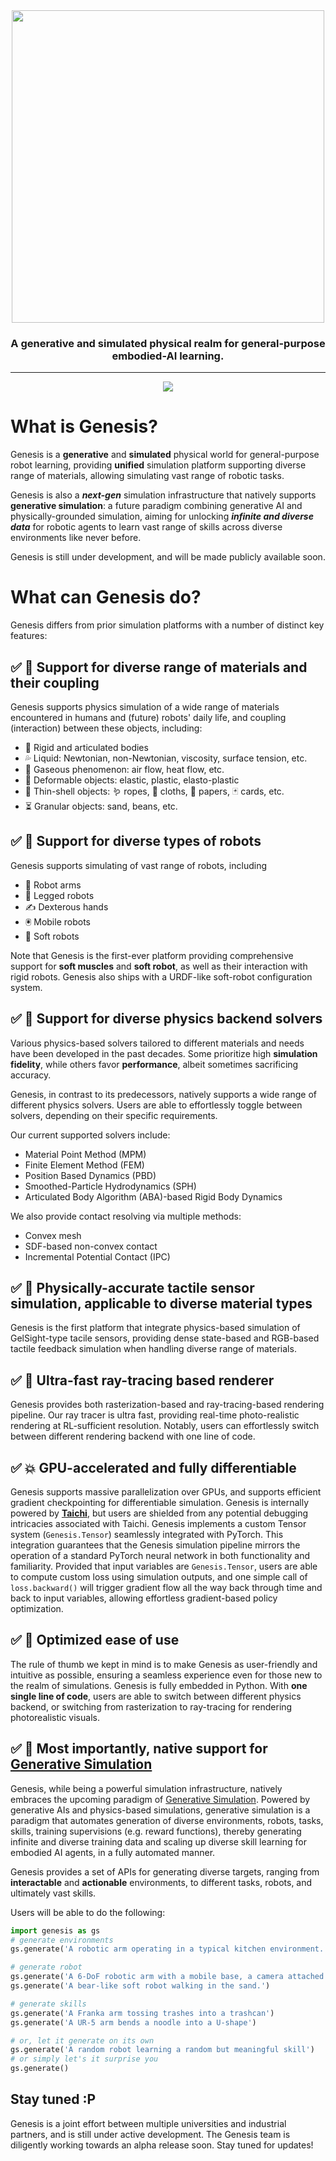 <div align="center">
  <img width="500px" src="https://github.com/Genesis-Embodied-AI/Genesis/blob/main/images/logo.png"/>
  
  ### A generative and simulated physical realm for general-purpose embodied-AI learning.
</div>

---
<div align="center">
  <img src="https://github.com/Genesis-Embodied-AI/Genesis/blob/main/images/demo.png"/>
</div>

# What is Genesis?

Genesis is a **generative** and **simulated** physical world for general-purpose robot learning, providing **unified** simulation platform supporting diverse range of materials, allowing simulating vast range of robotic tasks. 

Genesis is also a _**next-gen**_ simulation infrastructure that natively supports **generative simulation**: a future paradigm combining generative AI and physically-grounded simulation, aiming for unlocking _**infinite and diverse data**_ for robotic agents to learn vast range of skills across diverse environments like never before.

Genesis is still under development, and will be made publicly available soon.

# What can Genesis do?
Genesis differs from prior simulation platforms with a number of distinct key features:

## :white_check_mark: :tshirt: Support for diverse range of materials and their coupling
Genesis supports physics simulation of a wide range of materials encountered in humans and (future) robots' daily life, and coupling (interaction) between these objects, including:
- :door: Rigid and articulated bodies
- :sweat_drops: Liquid: Newtonian, non-Newtonian, viscosity, surface tension, etc.
- :dash: Gaseous phenomenon: air flow, heat flow, etc.
- :dumpling: Deformable objects: elastic, plastic, elasto-plastic
- :shirt: Thin-shell objects: :worm: ropes, :jeans: cloths, :page_facing_up: papers, :black_joker: cards, etc.
- :hourglass_flowing_sand: Granular objects: sand, beans, etc.

## :white_check_mark: :robot: Support for diverse types of robots
Genesis supports simulating of vast range of robots, including 
  - 🦾 Robot arms
  - 🦿 Legged robots
  - :writing_hand: Dexterous hands
  - 🖲️ Mobile robots
  - :lizard: Soft robots

Note that Genesis is the first-ever platform providing comprehensive support for **soft muscles** and **soft robot**, as well as their interaction with rigid robots. Genesis also ships with a URDF-like soft-robot configuration system.

## :white_check_mark: 🚀 Support for diverse physics backend solvers
Various physics-based solvers tailored to different materials and needs  have been developed in the past decades. Some prioritize high **simulation fidelity**, while others favor **performance**, albeit sometimes sacrificing accuracy.

Genesis, in contrast to its predecessors, natively supports a wide range of different physics solvers. Users are able to effortlessly toggle between solvers, depending on their specific requirements.

Our current supported solvers include:
  - Material Point Method (MPM)
  - Finite Element Method (FEM)
  - Position Based Dynamics (PBD)
  - Smoothed-Particle Hydrodynamics (SPH)
  - Articulated Body Algorithm (ABA)-based Rigid Body Dynamics

We also provide contact resolving via multiple methods:
  - Convex mesh
  - SDF-based non-convex contact
  - Incremental Potential Contact (IPC)


## :white_check_mark: :pinching_hand: Physically-accurate tactile sensor simulation, applicable to diverse material types
Genesis is the first platform that integrate physics-based simulation of GelSight-type tacile sensors, providing dense state-based and RGB-based tactile feedback simulation when handling diverse range of materials.


## :white_check_mark: :camera_flash: Ultra-fast ray-tracing based renderer
Genesis provides both rasterization-based and ray-tracing-based rendering pipeline. Our ray tracer is ultra fast, providing real-time photo-realistic rendering at RL-sufficient resolution. Notably, users can effortlessly switch between different rendering backend with one line of code.

## :white_check_mark: :boom: GPU-accelerated and fully differentiable
Genesis supports massive parallelization over GPUs, and supports efficient gradient checkpointing for differentiable simulation.
Genesis is internally powered by [**Taichi**](https://github.com/taichi-dev/taichi), but users are shielded from any potential debugging intricacies associated with Taichi. Genesis implements a custom Tensor system (`Genesis.Tensor`) seamlessly integrated with PyTorch. This integration guarantees that the Genesis simulation pipeline mirrors the operation of a standard PyTorch neural network in both functionality and familiarity. Provided that input variables are `Genesis.Tensor`, users are able to compute custom loss using simulation outputs, and one simple call of `loss.backward()` will trigger gradient flow all the way back through time and back to input variables, allowing effortless gradient-based policy optimization.


## :white_check_mark: :baby: Optimized ease of use
The rule of thumb we kept in mind is to make Genesis as user-friendly and intuitive as possible, ensuring a seamless experience even for those new to the realm of simulations. Genesis is fully embedded in Python. With **one single line of code**, users are able to switch between different physics backend, or switching from rasterization to ray-tracing for rendering photorealistic visuals.

## :white_check_mark: :milky_way: Most importantly, native support for [Generative Simulation](https://arxiv.org/abs/2305.10455)
Genesis, while being a powerful simulation infrastructure, natively embraces the upcoming paradigm of [Generative Simulation](https://arxiv.org/abs/2305.10455). Powered by generative AIs and physics-based simulations, generative simulation is a paradigm that automates generation of diverse environments, robots, tasks, skills, training supervisions (e.g. reward functions), thereby generating infinite and diverse training data and scaling up diverse skill learning for embodied AI agents, in a fully automated manner.

Genesis provides a set of APIs for generating diverse targets, ranging from **interactable** and **actionable** environments, to different tasks, robots, and ultimately vast skills.

Users will be able to do the following:
```Python
import genesis as gs
# generate environments
gs.generate('A robotic arm operating in a typical kitchen environment.')

# generate robot
gs.generate('A 6-DoF robotic arm with a mobile base, a camera attached to its wrist, and a tactile sensor on its gripper.')
gs.generate('A bear-like soft robot walking in the sand.')

# generate skills
gs.generate('A Franka arm tossing trashes into a trashcan')
gs.generate('A UR-5 arm bends a noodle into a U-shape')

# or, let it generate on its own
gs.generate('A random robot learning a random but meaningful skill')
# or simply let's it surprise you
gs.generate()
```


## Stay tuned :P
Genesis is a joint effort between multiple universities and industrial partners, and is still under active development. The Genesis team is diligently working towards an alpha release soon. Stay tuned for updates!
